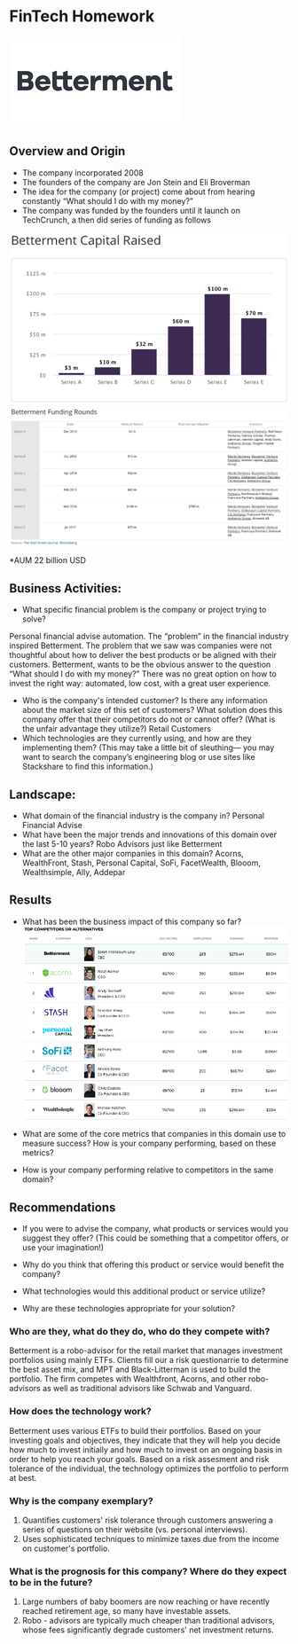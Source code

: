 # FinTech Homework
![Betterment](Betterment.png)

## Overview and Origin

* The company incorporated 2008
* The founders of the company are Jon Stein and Eli Broverman
* The idea for the company (or project) come about from hearing constantly “What should I do with my money?”
* The company was funded by the founders until it launch on TechCrunch, a then did series of funding as follows

![Betterment](Capitalraised.png)
![Betterment](Fundingrounds.png)

*AUM 22 billion USD

## Business Activities:

* What specific financial problem is the company or project trying to solve?

Personal financial advise automation. The “problem” in the financial industry inspired Betterment. The problem that we saw was companies were not thoughtful about how to deliver the best products or be aligned with their customers. Betterment, wants to be the obvious answer to the question “What should I do with my money?” There was no great option on how to invest the right way: automated, low cost, with a great user experience. 
 
* Who is the company's intended customer?  Is there any information about the market size of this set of customers?
What solution does this company offer that their competitors do not or cannot offer? (What is the unfair advantage they utilize?)
Retail Customers
* Which technologies are they currently using, and how are they implementing them? (This may take a little bit of sleuthing–– you may want to search the company’s engineering blog or use sites like Stackshare to find this information.)


## Landscape:

* What domain of the financial industry is the company in?
Personal Financial Advise
* What have been the major trends and innovations of this domain over the last 5-10 years?
Robo Advisors just like Betterment
* What are the other major companies in this domain?
Acorns, WealthFront, Stash, Personal Capital, SoFi, FacetWealth, Blooom, Wealthsimple, Ally, Addepar

## Results

* What has been the business impact of this company so far?
![Betterment](competidors.png)

* What are some of the core metrics that companies in this domain use to measure success? How is your company performing, based on these metrics?

* How is your company performing relative to competitors in the same domain?


## Recommendations

* If you were to advise the company, what products or services would you suggest they offer? (This could be something that a competitor offers, or use your imagination!)

* Why do you think that offering this product or service would benefit the company?

* What technologies would this additional product or service utilize?

* Why are these technologies appropriate for your solution?





### Who are they, what do they do, who do they compete with?
Betterment is a robo-advisor for the retail market that manages investment portfolios using mainly ETFs. Clients fill our a risk questionarrie to determine the best asset mix, and MPT and Black-Litterman is used to build the portfolio. The firm competes with Wealthfront, Acorns, and other robo-advisors as well as traditional advisors like Schwab and Vanguard.

### How does the technology work?
Betterment uses various ETFs to build their portfolios. Based on your investing goals and objectives, they indicate that they will help you decide how much to invest initially and how much to invest on an ongoing basis in order to help you reach your goals. Based on a risk assesment and risk tolerance of the individual, the technology optimizes the portfolio to perform at best.

### Why is the company exemplary?
1) Quantifies customers' risk tolerance through customers answering a series of questions on their website (vs. personal interviews). 
2) Uses sophisticated techniques to minimize taxes due from the income on customer's portfolio.

### What is the prognosis for this company? Where do they expect to be in the future?
1) Large numbers of baby boomers are now reaching or have recently reached retirement age, so many have investable assets. 
2) Robo - advisors are typically much cheaper than traditional advisors, whose fees significantly degrade customers' net investment returns. 


